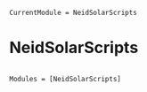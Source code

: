 ```@meta
CurrentModule = NeidSolarScripts
```

# NeidSolarScripts

```@index
```

```@autodocs
Modules = [NeidSolarScripts]
```
